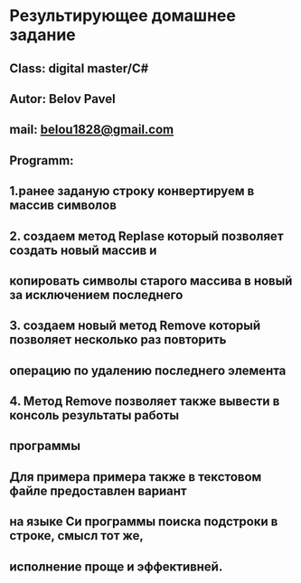 # Результирующее домашнее задание

## Class: digital master/C#

## Autor: Belov Pavel

## mail: belou1828@gmail.com

## Programm:

## 1.ранее заданую строку конвертируем в массив символов

## 2. создаем метод Replase который позволяет создать новый массив и 

## копировать символы старого массива  в новый за исключением последнего

## 3. создаем новый метод Remove который позволяет несколько раз повторить 

## операцию по удалению  последнего элемента 

## 4. Метод Remove позволяет также вывести в консоль результаты работы 

## программы

## Для примера примера также в текстовом файле предоставлен вариант

## на языке Си программы поиска подстроки в строке, смысл тот же,

## исполнение проще и эффективней.